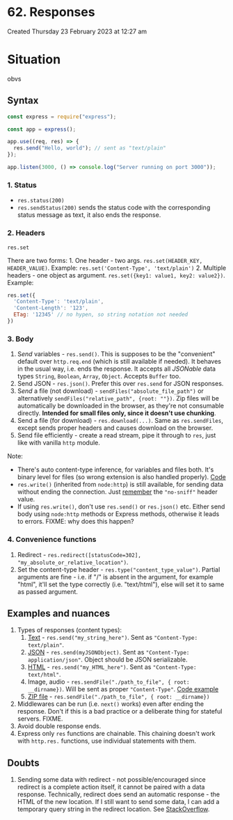 # 62. Responses
Created Thursday 23 February 2023 at 12:27 am

# Situation
obvs


## Syntax
```js
const express = require("express");

const app = express();

app.use((req, res) => {
  res.send("Hello, world"); // sent as "text/plain"
});

app.listen(3000, () => console.log("Server running on port 3000"));
```

### 1. Status
 - `res.status(200)`
 - `res.sendStatus(200)` sends the status code with the corresponding status message as text, it also ends the response.

### 2. Headers
`res.set`

There are two forms:
	1. One header - two args. `res.set(HEADER_KEY, HEADER_VALUE)`. Example: `res.set('Content-Type', 'text/plain')`
	2. Multiple headers - one object as argument. `res.set({key1: value1, key2: value2})`. Example:
```js
res.set({
  'Content-Type': 'text/plain',
  'Content-Length': '123',
  ETag: '12345' // no hypen, so string notation not needed
})
```

### 3. Body
1. S*end* variables - `res.send()`. This is supposes to be the "convenient" default over `http.req.end` (which is still available if needed). It behaves in the usual way, i.e. ends the response. It accepts all *JSONable* data types `String`, `Boolean`, `Array`, `Object`. Accepts `Buffer` too.
2. Send JSON - `res.json()`. Prefer this over `res.send` for JSON responses.
3. S*end* a file (not download) - `sendFiles("absolute_file_path")` or alternatively `sendFiles("relative_path", {root: ""})`. Zip files will be automatically be downloaded in the browser, as they're not consumable directly. **Intended for small files only, since it doesn't use chunking**.
4. Send a file (for download) - `res.download(...)`. Same as `res.sendFiles`, except sends proper headers and causes download on the browser.
5. Send file efficiently - create a read stream, pipe it through to `res`, just like with vanilla `http` module.

Note: 
- There's auto content-type inference, for variables and files both. It's binary level for files (so wrong extension is also handled properly). [Code](https://github.com/exemplar-codes/express-app-academind/commit/60e88a6d4bf1524c789749811c72076b0fae48da)
- `res.write()` (inherited from `node:http`) is still available, for sending data without ending the connection. Just [remember](https://stackoverflow.com/a/34187352/11392807) the `"no-sniff"` header value.
- If using `res.write()`, don't use `res.send()` or `res.json()` etc. Either send body using `node:http` methods or Express methods, otherwise it leads to errors. FIXME: why does this happen?

### 4. Convenience functions
1. Redirect - `res.redirect([statusCode=302], "my_absolute_or_relative_location")`.
2. Set the content-type header - `res.type("content_type_value")`. Partial arguments are fine - i.e. if "/" is absent in the argument, for example "html", it'll set the type correctly (i.e. "text/html"), else will set it to same as passed argument.


## Examples and nuances
1. Types of responses (content types):
	1. [Text](https://github.com/exemplar-codes/express-app-academind/commit/384f76a1ee9c2aac45cee6a35d27732f2e7ed477) - `res.send("my_string_here")`. Sent as `"Content-Type: text/plain"`.
	2. [JSON](https://github.com/exemplar-codes/express-app-academind/commit/62d86f57f68134d39b1883bbf0e6fe7b3b9f2c26) - `res.send(myJSONObject)`. Sent as `"Content-Type: application/json"`. Object should be JSON serializable.
	3. [HTML](https://github.com/exemplar-codes/express-app-academind/commit/63559a1ddc7f97c224512df5e57342d73f145fda) - `res.send("my_HTML_here")`. Sent as `"Content-Type: text/html"`.
	4. Image, audio - `res.sendFile("./path_to_file", { root: __dirname})`. Will be sent as proper `"Content-Type"`. [Code example](https://github.com/exemplar-codes/express-app-academind/commit/9c2c6b1279b031b2af273491258e5532ab8c6f09)
	5. [ZIP file](https://github.com/exemplar-codes/express-app-academind/commit/17cc84628b179cc68d3f40adbb85ef0d39ec0577) - `res.sendFile("./path_to_file", { root: __dirname})`
2. Middlewares can be run (i.e. `next()` works) even after ending the response. Don't if this is a bad practice or a deliberate thing for stateful servers. FIXME.
3. Avoid double response ends.
4. Express only `res` functions are chainable. This chaining doesn't work with `http.res.` functions, use individual statements with them.


## Doubts
1. Sending some data with redirect - not possible/encouraged since redirect is a complete action itself, it cannot be paired with a data response. Technically, redirect does send an automatic response - the HTML of the new location. If I still want to send some data, I can add a temporary query string in the redirect location. See [StackOverflow](https://stackoverflow.com/a/62297733/11392807).